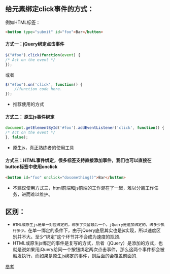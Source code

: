 ## 给元素绑定click事件的方式：

例如HTML标签：
```html
<button type="submit" id="foo">Bar</button>
```

#### 方式一：jQuery绑定点击事件
```javascript
$("#foo").click(function(event) {
/* Act on the event */
});
```
或者
```javascript
$("#foo").on('click', function() {
    //function code here.
});
```
* 推荐使用的方式

#### 方式二： 原生js事件绑定
```javascript
document.getElementById('#foo').addEventListener('click', function() {
/* Act on the event */
}, false);
```
* 原生js，真正熟练者的使用工具

#### 方式三：HTML事件绑定，很多标签支持直接添加事件，我们也可以直接在button标签中使用onclick
```html
<button id="foo" onclick="dosomething()">Bar</button>
```
* 不建议使用方式三，html前端和js前端的工作混在了一起，难以分离工作任务，进而难以维护。


## 区别：

* `HTML或原生js是单一对应绑定的，绑多了只留最后一个。jQuery是追加绑定的，绑多少执行多少。`在单一绑定的条件下，由于jQuery底层其实也是js实现，所以速度区别并不大。至少“绑定”这个环节并不会成为速度的瓶颈.
* HTML或原生js绑定的事件是复写的方式，后者（jQuery）是添加的方式，也就是说如果用jQuery给同一个按钮绑定两次点击事件，那么这两个事件都会被触发执行，而如果是原生js绑定的事件，则后面的会覆盖前面的.

[参考](https://segmentfault.com/q/1010000000332625)
